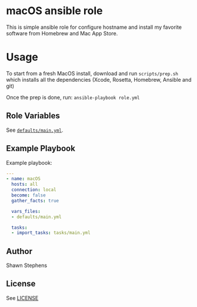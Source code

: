 # macOS ansible role

This is simple ansible role for configure hostname and install my favorite software from Homebrew and Mac App Store.

# Usage
To start from a fresh MacOS install, download and run `scripts/prep.sh` which installs all the dependencies  (Xcode, Rosetta, Homebrew, Ansible and git)

Once the prep is done, run: `ansible-playbook role.yml`

## Role Variables


See [`defaults/main.yml`](defaults/main.yml).


## Example Playbook

Example playbook:
```yaml
---
- name: macOS
  hosts: all
  connection: local
  become: false
  gather_facts: true

  vars_files:
  - defaults/main.yml

  tasks:
  - import_tasks: tasks/main.yml
```

## Author

Shawn Stephens

## License

See [LICENSE](LICENSE)
